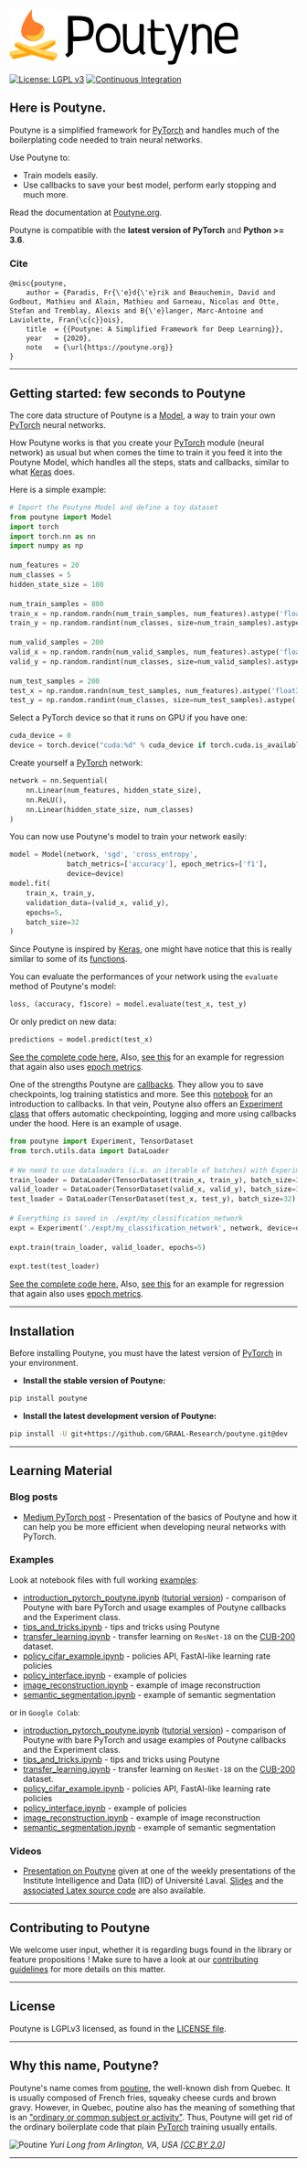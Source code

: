 ![Poutyne Logo](https://raw.githubusercontent.com/GRAAL-Research/poutyne/master/docs/source/_static/logos/poutyne-dark.png)

[![License: LGPL v3](https://img.shields.io/badge/License-LGPL%20v3-blue.svg)](http://www.gnu.org/licenses/lgpl-3.0)
[![Continuous Integration](https://github.com/GRAAL-Research/poutyne/workflows/Continuous%20Integration/badge.svg)](https://github.com/GRAAL-Research/poutyne/actions?query=workflow%3A%22Continuous+Integration%22+branch%3Amaster)

## Here is Poutyne.

Poutyne is a simplified framework for [PyTorch](https://pytorch.org/) and handles much of the boilerplating code needed to train neural networks.

Use Poutyne to:
- Train models easily.
- Use callbacks to save your best model, perform early stopping and much more.

Read the documentation at [Poutyne.org](https://poutyne.org).

Poutyne is compatible with  the __latest version of PyTorch__ and  __Python >= 3.6__.

### Cite
```
@misc{poutyne,
    author = {Paradis, Fr{\'e}d{\'e}rik and Beauchemin, David and Godbout, Mathieu and Alain, Mathieu and Garneau, Nicolas and Otte, Stefan and Tremblay, Alexis and B{\'e}langer, Marc-Antoine and Laviolette, Fran{\c{c}}ois},
    title  = {{Poutyne: A Simplified Framework for Deep Learning}},
    year   = {2020},
    note   = {\url{https://poutyne.org}}
}
```


------------------


## Getting started: few seconds to Poutyne

The core data structure of Poutyne is a [Model](poutyne/framework/model.py), a way to train your own [PyTorch](https://pytorch.org/docs/master/nn.html) neural networks.

How Poutyne works is that you create your [PyTorch](https://pytorch.org/docs/master/nn.html) module (neural network) as usual but when comes the time to train it you feed it into the Poutyne Model, which handles all the steps, stats and callbacks, similar to what [Keras](https://keras.io) does.

Here is a simple example:

```python
# Import the Poutyne Model and define a toy dataset
from poutyne import Model
import torch
import torch.nn as nn
import numpy as np

num_features = 20
num_classes = 5
hidden_state_size = 100

num_train_samples = 800
train_x = np.random.randn(num_train_samples, num_features).astype('float32')
train_y = np.random.randint(num_classes, size=num_train_samples).astype('int64')

num_valid_samples = 200
valid_x = np.random.randn(num_valid_samples, num_features).astype('float32')
valid_y = np.random.randint(num_classes, size=num_valid_samples).astype('int64')

num_test_samples = 200
test_x = np.random.randn(num_test_samples, num_features).astype('float32')
test_y = np.random.randint(num_classes, size=num_test_samples).astype('int64')
```

Select a PyTorch device so that it runs on GPU if you have one:

```python
cuda_device = 0
device = torch.device("cuda:%d" % cuda_device if torch.cuda.is_available() else "cpu")
```

Create yourself a [PyTorch](https://pytorch.org/docs/master/nn.html) network:

```python
network = nn.Sequential(
    nn.Linear(num_features, hidden_state_size),
    nn.ReLU(),
    nn.Linear(hidden_state_size, num_classes)
)
```

You can now use Poutyne's model to train your network easily:

```python
model = Model(network, 'sgd', 'cross_entropy',
              batch_metrics=['accuracy'], epoch_metrics=['f1'],
              device=device)
model.fit(
    train_x, train_y,
    validation_data=(valid_x, valid_y),
    epochs=5,
    batch_size=32
)
```

Since Poutyne is inspired by [Keras](https://keras.io), one might have notice that this is really similar to some of its [functions](https://keras.io/models/model/).

You can evaluate the performances of your network using the ``evaluate`` method of Poutyne's model:

```python
loss, (accuracy, f1score) = model.evaluate(test_x, test_y)
```

Or only predict on new data:

```python
predictions = model.predict(test_x)
```

[See the complete code here.](https://github.com/GRAAL-Research/poutyne/blob/master/examples/basic_random_classification.py) Also, [see this](https://github.com/GRAAL-Research/poutyne/blob/master/examples/basic_random_regression.py) for an example for regression that again also uses [epoch metrics](http://poutyne.org/metrics.html#epoch-metrics).

One of the strengths Poutyne are [callbacks](https://poutyne.org/callbacks.html). They allow you to save checkpoints, log training statistics and more. See this [notebook](https://github.com/GRAAL-Research/poutyne/blob/master/examples/introduction_pytorch_poutyne.ipynb) for an introduction to callbacks. In that vein, Poutyne also offers an [Experiment class](https://poutyne.org/experiment.html) that offers automatic checkpointing, logging and more using callbacks under the hood. Here is an example of usage.

```python
from poutyne import Experiment, TensorDataset
from torch.utils.data import DataLoader

# We need to use dataloaders (i.e. an iterable of batches) with Experiment
train_loader = DataLoader(TensorDataset(train_x, train_y), batch_size=32)
valid_loader = DataLoader(TensorDataset(valid_x, valid_y), batch_size=32)
test_loader = DataLoader(TensorDataset(test_x, test_y), batch_size=32)

# Everything is saved in ./expt/my_classification_network
expt = Experiment('./expt/my_classification_network', network, device=device, optimizer='sgd', task='classif')

expt.train(train_loader, valid_loader, epochs=5)

expt.test(test_loader)
```

[See the complete code here.](https://github.com/GRAAL-Research/poutyne/blob/master/examples/basic_random_classification_with_experiment.py) Also, [see this](https://github.com/GRAAL-Research/poutyne/blob/master/examples/basic_random_regression_with_experiment.py) for an example for regression that again also uses [epoch metrics](http://poutyne.org/metrics.html#epoch-metrics).


------------------

## Installation

Before installing Poutyne, you must have the latest version of [PyTorch](https://pytorch.org/) in your environment.

- **Install the stable version of Poutyne:**

```sh
pip install poutyne
```

- **Install the latest development version of Poutyne:**

```sh
pip install -U git+https://github.com/GRAAL-Research/poutyne.git@dev
```


------------------

## Learning Material

### Blog posts

* [Medium PyTorch post](https://medium.com/pytorch/poutyne-a-simplified-framework-for-deep-learning-in-pytorch-74b1fc1d5a8b) - Presentation of the basics of Poutyne and how it can help you be more efficient when developing neural networks with PyTorch.

### Examples

Look at notebook files with full working [examples](https://github.com/GRAAL-Research/poutyne/blob/master/examples/):

* [introduction_pytorch_poutyne.ipynb](https://github.com/GRAAL-Research/poutyne/blob/master/examples/introduction_pytorch_poutyne.ipynb) ([tutorial version](https://github.com/GRAAL-Research/poutyne/blob/master/tutorials/introduction_pytorch_poutyne_tutorial.ipynb)) - comparison of Poutyne with bare PyTorch and usage examples of Poutyne callbacks and the Experiment class.
* [tips_and_tricks.ipynb](https://github.com/GRAAL-Research/poutyne/blob/master/examples/tips_and_tricks.ipynb) - tips and tricks using Poutyne
* [transfer_learning.ipynb](https://github.com/GRAAL-Research/poutyne/blob/master/examples/transfer_learning.ipynb) - transfer learning on `ResNet-18` on the [CUB-200](http://www.vision.caltech.edu/visipedia/CUB-200-2011.html) dataset.
* [policy_cifar_example.ipynb](https://github.com/GRAAL-Research/poutyne/blob/master/examples/policy_cifar_example.ipynb) - policies API, FastAI-like learning rate policies
* [policy_interface.ipynb](https://github.com/GRAAL-Research/poutyne/blob/master/examples/policy_interface.ipynb) - example of policies
* [image_reconstruction.ipynb](https://github.com/GRAAL-Research/poutyne/blob/master/examples/image_reconstruction.ipynb) - example of image reconstruction
* [semantic_segmentation.ipynb](https://github.com/GRAAL-Research/poutyne/blob/master/examples/semantic_segmentation.ipynb) - example of semantic segmentation

or in ``Google Colab``:

* [introduction_pytorch_poutyne.ipynb](https://colab.research.google.com/github/GRAAL-Research/poutyne/blob/master/examples/introduction_pytorch_poutyne.ipynb) ([tutorial version](https://colab.research.google.com/github/GRAAL-Research/poutyne/blob/master/tutorials/introduction_pytorch_poutyne_tutorial.ipynb)) - comparison of Poutyne with bare PyTorch and usage examples of Poutyne callbacks and the Experiment class.
* [tips_and_tricks.ipynb](https://colab.research.google.com/github/GRAAL-Research/poutyne/blob/master/examples/tips_and_tricks.ipynb) - tips and tricks using Poutyne
* [transfer_learning.ipynb](https://colab.research.google.com/github/GRAAL-Research/poutyne/blob/master/examples/transfer_learning.ipynb) - transfer learning on `ResNet-18` on the [CUB-200](http://www.vision.caltech.edu/visipedia/CUB-200-2011.html) dataset.
* [policy_cifar_example.ipynb](https://colab.research.google.com/github/GRAAL-Research/poutyne/blob/master/examples/policy_cifar_example.ipynb) - policies API, FastAI-like learning rate policies
* [policy_interface.ipynb](https://colab.research.google.com/github/GRAAL-Research/poutyne/blob/master/examples/policy_interface.ipynb) - example of policies
* [image_reconstruction.ipynb](https://colab.research.google.com/github/GRAAL-Research/poutyne/blob/master/examples/image_reconstruction.ipynb) - example of image reconstruction
* [semantic_segmentation.ipynb](https://colab.research.google.com/github/GRAAL-Research/poutyne/blob/master/examples/semantic_segmentation.ipynb) - example of semantic segmentation

### Videos

* [Presentation on Poutyne](https://youtu.be/gQ3SW5r7HSs) given at one of the weekly presentations of the Institute Intelligence and Data (IID) of Université Laval. [Slides](https://github.com/GRAAL-Research/poutyne/blob/master/slides/poutyne.pdf) and the [associated Latex source code](https://github.com/GRAAL-Research/poutyne/blob/master/slides/src/) are also available.

------------------

## Contributing to Poutyne

We welcome user input, whether it is regarding bugs found in the library or feature propositions ! Make sure to have a look at our [contributing guidelines](https://github.com/GRAAL-Research/poutyne/blob/master/CONTRIBUTING.md) for more details on this matter.

------------------

## License

Poutyne is LGPLv3 licensed, as found in the [LICENSE file](https://github.com/GRAAL-Research/poutyne/blob/master/LICENSE).

------------------

## Why this name, Poutyne?

Poutyne's name comes from [poutine](https://en.wikipedia.org/wiki/Poutine), the well-known dish from Quebec. It is usually composed of French fries, squeaky cheese curds and brown gravy. However, in Quebec, poutine also has the meaning of something that is an ["ordinary or common subject or activity"](https://fr.wiktionary.org/wiki/poutine). Thus, Poutyne will get rid of the ordinary boilerplate code that plain [PyTorch](https://pytorch.org) training usually entails.

![Poutine](https://upload.wikimedia.org/wikipedia/commons/4/4e/La_Banquise_Poutine_%28cropped%29.jpg)
*Yuri Long from Arlington, VA, USA \[[CC BY 2.0](https://creativecommons.org/licenses/by/2.0)\]*

------------------
